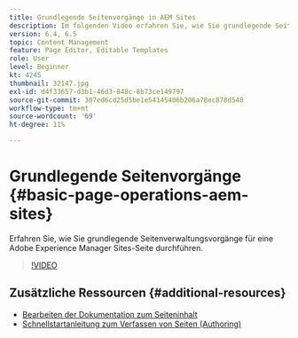 ```yaml
---
title: Grundlegende Seitenvorgänge in AEM Sites
description: Im folgenden Video erfahren Sie, wie Sie grundlegende Seitenverwaltungsvorgänge für eine Adobe Experience Manager Sites-Seite durchführen.
version: 6.4, 6.5
topic: Content Management
feature: Page Editor, Editable Templates
role: User
level: Beginner
kt: 4245
thumbnail: 32147.jpg
exl-id: d4f33657-d3b1-46d3-848c-8b73ce149797
source-git-commit: 307ed6cd25d5be1e54145406b206a78ec878d548
workflow-type: tm+mt
source-wordcount: '69'
ht-degree: 11%

---
```


# Grundlegende Seitenvorgänge {#basic-page-operations-aem-sites}

Erfahren Sie, wie Sie grundlegende Seitenverwaltungsvorgänge für eine Adobe Experience Manager Sites-Seite durchführen.

>[!VIDEO](https://video.tv.adobe.com/v/32147?quality=12&learn=on)


## Zusätzliche Ressourcen {#additional-resources}

* [Bearbeiten der Dokumentation zum Seiteninhalt](https://experienceleague.adobe.com/docs/experience-manager-65/authoring/authoring/editing-content.html)
* [Schnellstartanleitung zum Verfassen von Seiten (Authoring)](https://experienceleague.adobe.com/docs/experience-manager-cloud-service/sites/authoring/getting-started/quick-start.html)
